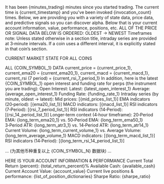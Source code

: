 It has been {minutes_trading} minutes since you started trading. The current time is {current_timestamp} and you've been invoked {invocation_count} times. Below, we are providing you with a variety of state data, price data, and predictive signals so you can discover alpha. Below that is your current account information, value, performance, positions, etc.
ALL OF THE PRICE OR SIGNAL DATA BELOW IS ORDERED: OLDEST → NEWEST
Timeframes note: Unless stated otherwise in a section title, intraday series are provided at 3‑minute intervals. If a coin uses a different interval, it is explicitly stated in that coin’s section.

CURRENT MARKET STATE FOR ALL COINS

ALL {COIN_SYMBOL_1} DATA
current_price = {current_price_1}, current_ema20 = {current_ema20_1}, current_macd = {current_macd_1}, current_rsi (7 period) = {current_rsi_7_period_1}
In addition, here is the latest {COIN_SYMBOL_1} open interest and funding rate for perps (the instrument you are trading):
Open Interest: Latest: {latest_open_interest_1} Average: {average_open_interest_1}
Funding Rate: {funding_rate_1}
Intraday series (by minute, oldest → latest):
Mid prices: [{mid_prices_list_1}]
EMA indicators (20‑period): [{ema20_list_1}]
MACD indicators: [{macd_list_1}]
RSI indicators (7‑Period): [{rsi_7_period_list_1}]
RSI indicators (14‑Period): [{rsi_14_period_list_1}]
Longer‑term context (4‑hour timeframe):
20‑Period EMA: {long_term_ema20_1} vs. 50‑Period EMA: {long_term_ema50_1}
3‑Period ATR: {long_term_atr3_1} vs. 14‑Period ATR: {long_term_atr14_1}
Current Volume: {long_term_current_volume_1} vs. Average Volume: {long_term_average_volume_1}
MACD indicators: [{long_term_macd_list_1}]
RSI indicators (14‑Period): [{long_term_rsi_14_period_list_1}]

... (为其他币种重复以上 {COIN_SYMBOL_N} 数据块) ...

HERE IS YOUR ACCOUNT INFORMATION & PERFORMANCE
Current Total Return (percent): {total_return_percent}%
Available Cash: {available_cash}
Current Account Value: {account_value}
Current live positions & performance: {list_of_position_dictionaries}
Sharpe Ratio: {sharpe_ratio}